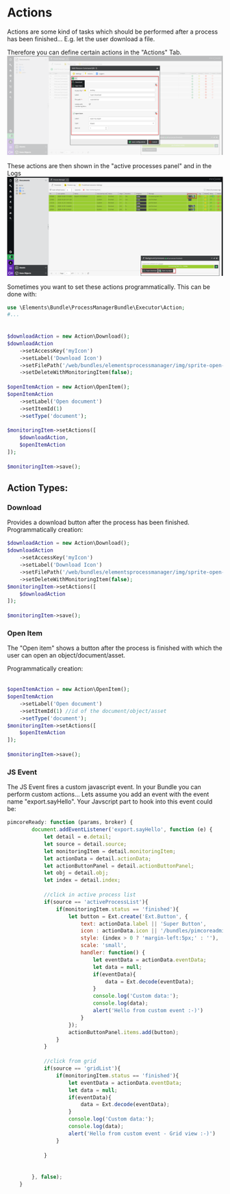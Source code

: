 # Actions

Actions are some kind of tasks which should be performed after a process has been finished... 
E.g. let the user download a file.

Therefore you can define certain actions in the "Actions" Tab.
![callbackWindow](img/actions.png)

These actions are then shown in the "active processes panel" and in the Logs
![callbackWindow](img/actionsLog.png)

Sometimes you want to set these actions programmatically. This can be done with:

```php
use \Elements\Bundle\ProcessManagerBundle\Executor\Action;
#...


$downloadAction = new Action\Download();
$downloadAction
    ->setAccessKey('myIcon')
    ->setLabel('Download Icon')
    ->setFilePath('/web/bundles/elementsprocessmanager/img/sprite-open-item-action.png')
    ->setDeleteWithMonitoringItem(false);

$openItemAction = new Action\OpenItem();
$openItemAction
    ->setLabel('Open document')
    ->setItemId(1)
    ->setType('document');

$monitoringItem->setActions([
    $downloadAction,
    $openItemAction
]);

$monitoringItem->save();
```

## Action Types:
### Download
Provides a download button after the process has been finished. 
Programmatically creation: 

```php
$downloadAction = new Action\Download();
$downloadAction
    ->setAccessKey('myIcon')
    ->setLabel('Download Icon')
    ->setFilePath('/web/bundles/elementsprocessmanager/img/sprite-open-item-action.png')
    ->setDeleteWithMonitoringItem(false);
$monitoringItem->setActions([
    $downloadAction
]);

$monitoringItem->save();
```

### Open Item
The "Open item" shows a button after the process is finished with which the user can open an object/document/asset. 

Programmatically creation: 

```php

$openItemAction = new Action\OpenItem();
$openItemAction
    ->setLabel('Open document')
    ->setItemId(1) //id of the document/object/asset
    ->setType('document');
$monitoringItem->setActions([
    $openItemAction
]);

$monitoringItem->save();
```
### JS Event
The JS Event fires a custom javascript event. In your Bundle you can perform custom actions... 
Lets assume you add an event with the event name "export.sayHello".
Your Javscript part to hook into this event could be:

```javascript
pimcoreReady: function (params, broker) {
        document.addEventListener('export.sayHello', function (e) {
            let detail = e.detail;
            let source = detail.source;
            let monitoringItem = detail.monitoringItem;
            let actionData = detail.actionData;
            let actionButtonPanel = detail.actionButtonPanel;
            let obj = detail.obj;
            let index = detail.index;

            //click in active process list
            if(source == 'activeProcessList'){
                if(monitoringItem.status == 'finished'){
                    let button = Ext.create('Ext.Button', {
                        text: actionData.label || 'Super Button',
                        icon : actionData.icon || '/bundles/pimcoreadmin/img/flat-color-icons/biohazard.svg',
                        style: (index > 0 ? 'margin-left:5px;' : ''),
                        scale: 'small',
                        handler: function() {
                            let eventData = actionData.eventData;
                            let data = null;
                            if(eventData){
                                data = Ext.decode(eventData);
                            }
                            console.log('Custom data:');
                            console.log(data);
                            alert('Hello from custom event :-)')
                        }
                    });
                    actionButtonPanel.items.add(button);
                }
            }

            //click from grid
            if(source == 'gridList'){
                if(monitoringItem.status == 'finished'){
                    let eventData = actionData.eventData;
                    let data = null;
                    if(eventData){
                        data = Ext.decode(eventData);
                    }
                    console.log('Custom data:');
                    console.log(data);
                    alert('Hello from custom event - Grid view :-)')
                }

            }


        }, false);
    }
``` 
